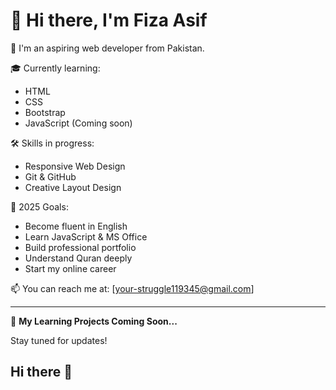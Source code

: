 # 👋 Hi there, I'm Fiza Asif

🌟 I'm an aspiring web developer from Pakistan.

🎓 Currently learning:
- HTML
- CSS
- Bootstrap
- JavaScript (Coming soon)

🛠 Skills in progress:
- Responsive Web Design
- Git & GitHub
- Creative Layout Design

🎯 2025 Goals:
- Become fluent in English
- Learn JavaScript & MS Office
- Build professional portfolio
- Understand Quran deeply
- Start my online career

📫 You can reach me at: [your-struggle119345@gmail.com]

---

📝 **My Learning Projects Coming Soon...**

Stay tuned for updates!
## Hi there 👋

<!--
**Fiza-Asif119/Fiza-Asif119** is a ✨ _special_ ✨ repository because its `README.md` (this file) appears on your GitHub profile.

Here are some ideas to get you started:

- 🔭 I’m currently working on ...
- 🌱 I’m currently learning ...
- 👯 I’m looking to collaborate on ...
- 🤔 I’m looking for help with ...
- 💬 Ask me about ...
- 📫 How to reach me: ...
- 😄 Pronouns: ...
- ⚡ Fun fact: ...
-->
